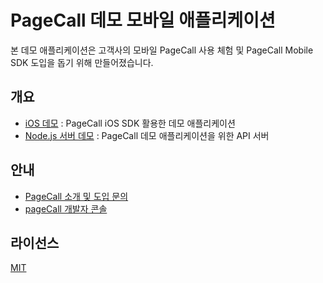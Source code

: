 # PageCall 데모 모바일 애플리케이션
본 데모 애플리케이션은 고객사의 모바일 PageCall 사용 체험 및 PageCall Mobile SDK 도입을 돕기 위해 만들어졌습니다.

## 개요

- [iOS 데모](./ios) : PageCall iOS SDK 활용한 데모 애플리케이션
- [Node.js 서버 데모](./server) : PageCall 데모 애플리케이션을 위한 API 서버

## 안내

- [PageCall 소개 및 도입 문의](https://pagecall.net/)
- [pageCall 개발자 콘솔](https://console.pagecall.net/)

## 라이선스
[MIT](./LICENSE)
